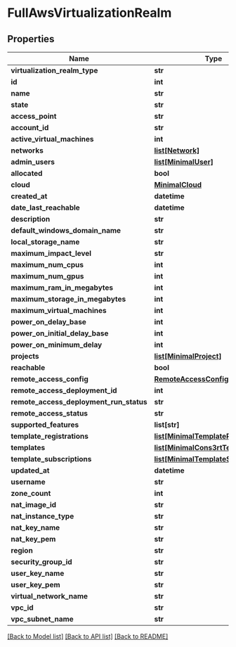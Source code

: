 # FullAwsVirtualizationRealm

## Properties
Name | Type | Description | Notes
------------ | ------------- | ------------- | -------------
**virtualization_realm_type** | **str** |  | [optional] 
**id** | **int** |  | [optional] 
**name** | **str** |  | 
**state** | **str** |  | [optional] 
**access_point** | **str** |  | [optional] 
**account_id** | **str** |  | 
**active_virtual_machines** | **int** |  | [optional] 
**networks** | [**list[Network]**](Network.md) |  | 
**admin_users** | [**list[MinimalUser]**](MinimalUser.md) |  | [optional] 
**allocated** | **bool** |  | [optional] 
**cloud** | [**MinimalCloud**](MinimalCloud.md) |  | [optional] 
**created_at** | **datetime** |  | [optional] 
**date_last_reachable** | **datetime** |  | [optional] 
**description** | **str** |  | 
**default_windows_domain_name** | **str** |  | [optional] 
**local_storage_name** | **str** |  | [optional] 
**maximum_impact_level** | **str** |  | [optional] 
**maximum_num_cpus** | **int** |  | [optional] 
**maximum_num_gpus** | **int** |  | [optional] 
**maximum_ram_in_megabytes** | **int** |  | [optional] 
**maximum_storage_in_megabytes** | **int** |  | [optional] 
**maximum_virtual_machines** | **int** |  | [optional] 
**power_on_delay_base** | **int** |  | [optional] 
**power_on_initial_delay_base** | **int** |  | [optional] 
**power_on_minimum_delay** | **int** |  | [optional] 
**projects** | [**list[MinimalProject]**](MinimalProject.md) |  | [optional] 
**reachable** | **bool** |  | [optional] 
**remote_access_config** | [**RemoteAccessConfig**](RemoteAccessConfig.md) |  | [optional] 
**remote_access_deployment_id** | **int** |  | [optional] 
**remote_access_deployment_run_status** | **str** |  | [optional] 
**remote_access_status** | **str** |  | [optional] 
**supported_features** | **list[str]** |  | [optional] 
**template_registrations** | [**list[MinimalTemplateRegistration]**](MinimalTemplateRegistration.md) |  | [optional] 
**templates** | [**list[MinimalCons3rtTemplateData]**](MinimalCons3rtTemplateData.md) |  | [optional] 
**template_subscriptions** | [**list[MinimalTemplateSubscription]**](MinimalTemplateSubscription.md) |  | [optional] 
**updated_at** | **datetime** |  | [optional] 
**username** | **str** |  | 
**zone_count** | **int** |  | [optional] 
**nat_image_id** | **str** |  | [optional] 
**nat_instance_type** | **str** |  | [optional] 
**nat_key_name** | **str** |  | [optional] 
**nat_key_pem** | **str** |  | [optional] 
**region** | **str** |  | [optional] 
**security_group_id** | **str** |  | [optional] 
**user_key_name** | **str** |  | [optional] 
**user_key_pem** | **str** |  | [optional] 
**virtual_network_name** | **str** |  | [optional] 
**vpc_id** | **str** |  | [optional] 
**vpc_subnet_name** | **str** |  | [optional] 

[[Back to Model list]](../README.md#documentation-for-models) [[Back to API list]](../README.md#documentation-for-api-endpoints) [[Back to README]](../README.md)



